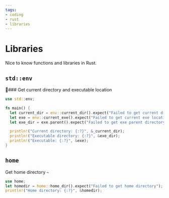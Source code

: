 ```yaml
---
tags:
- coding
- rust
- libraries
---
```

# Libraries

Nice to know functions and libraries in Rust.

## `std::env`

### Get current directory and executable location

```rust
use std::env;

fn main() {
  let current_dir = env::current_dir().expect("Failed to get current directory");
  let exe = env::current_exe().expect("Failed to get current exe location");
  let exe_dir = exe.parent().expect("Failed to get exe parent directory");

  println!("Current directory: {:?}", &_current_dir);
  println!("Executable directory: {:?}", &exe_dir);
  println!("Executable: {:?}", &exe);
}
```

## ``home``

Get home directory `~`

```rust
use home;
let homedir = home::home_dir().expect("Failed to get home directory");
println!("Home directory: {:?}", &homedir);
```
